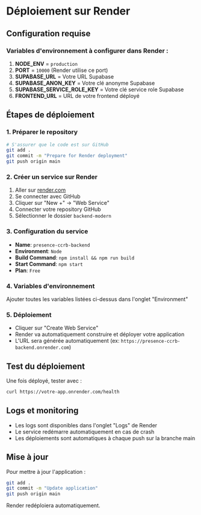 # Déploiement sur Render

## Configuration requise

### Variables d'environnement à configurer dans Render :

1. **NODE_ENV** = `production`
2. **PORT** = `10000` (Render utilise ce port)
3. **SUPABASE_URL** = Votre URL Supabase
4. **SUPABASE_ANON_KEY** = Votre clé anonyme Supabase
5. **SUPABASE_SERVICE_ROLE_KEY** = Votre clé service role Supabase
6. **FRONTEND_URL** = URL de votre frontend déployé

## Étapes de déploiement

### 1. Préparer le repository
```bash
# S'assurer que le code est sur GitHub
git add .
git commit -m "Prepare for Render deployment"
git push origin main
```

### 2. Créer un service sur Render

1. Aller sur [render.com](https://render.com)
2. Se connecter avec GitHub
3. Cliquer sur "New +" → "Web Service"
4. Connecter votre repository GitHub
5. Sélectionner le dossier `backend-modern`

### 3. Configuration du service

- **Name**: `presence-ccrb-backend`
- **Environment**: `Node`
- **Build Command**: `npm install && npm run build`
- **Start Command**: `npm start`
- **Plan**: `Free`

### 4. Variables d'environnement

Ajouter toutes les variables listées ci-dessus dans l'onglet "Environment"

### 5. Déploiement

- Cliquer sur "Create Web Service"
- Render va automatiquement construire et déployer votre application
- L'URL sera générée automatiquement (ex: `https://presence-ccrb-backend.onrender.com`)

## Test du déploiement

Une fois déployé, tester avec :
```bash
curl https://votre-app.onrender.com/health
```

## Logs et monitoring

- Les logs sont disponibles dans l'onglet "Logs" de Render
- Le service redémarre automatiquement en cas de crash
- Les déploiements sont automatiques à chaque push sur la branche main

## Mise à jour

Pour mettre à jour l'application :
```bash
git add .
git commit -m "Update application"
git push origin main
```

Render redéploiera automatiquement.
